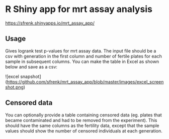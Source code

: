 # R Shiny app for mrt assay analysis

<https://sfrenk.shinyapps.io/mrt_assay_app/>

## Usage

Gives logrank test p-values for mrt assay data. The input file should be a csv with generation in the first column and number of fertile plates for each sample in subsequent columns. You can make the table in Excel as shown below and save as a csv:

![excel snapshot]
(https://github.com/sfrenk/mrt_assay_app/blob/master/images/excel_screenshot.png)

## Censored data

You can optionally provide a table containing censored data (eg. plates that became contaminated and had to be removed from the experiment). This should have the same columns as the fertility data, except that the sample values should show the number of censored individuals at each generation. 

